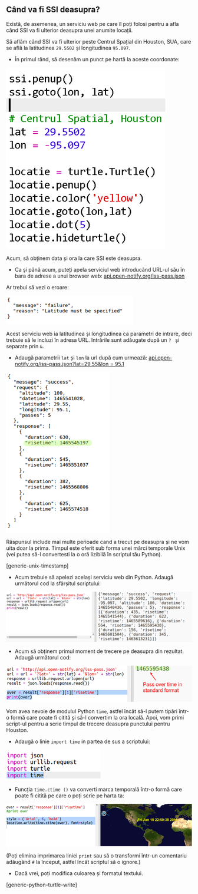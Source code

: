 ## Când va fi SSI deasupra?

Există, de asemenea, un serviciu web pe care îl poți folosi pentru a afla când SSI va fi ulterior deasupra unei anumite locații.

Să aflăm când SSI va fi ulterior peste Centrul Spațial din Houston, SUA, care se află la latitudinea ` 29.5502 ` și longitudinea ` 95.097 `.

+ În primul rând, să desenăm un punct pe hartă la aceste coordonate:

![captură de ecran](images/iss-houston.png)

Acum, să obținem data și ora la care SSI este deasupra.

+ Ca și până acum, puteți apela serviciul web introducând URL-ul său în bara de adrese a unui browser web: <a href="http://api.open-notify.org/iss-pass.json" target="_blank"> api.open-notify.org/iss-pass.json </a>

Ar trebui să vezi o eroare:

![captură de ecran](images/iss-pass-error.png)

Acest serviciu web ia latitudinea și longitudinea ca parametri de intrare, deci trebuie să le incluzi în adresa URL. Intrările sunt adăugate după un `? ` și separate prin `&`.

+ Adaugă parametrii ` lat ` și ` lon ` la url după cum urmează: <a href="http://api.open-notify.org/iss-pass.json?lat=29.55&lon=95.1" target="_blank"> api.open-notify.org/iss-pass.json?lat=29.55&lon = 95.1 </a>

![captură de ecran](images/iss-passtimes.png)

Răspunsul include mai multe perioade cand a trecut pe deasupra și ne vom uita doar la prima. Timpul este oferit sub forma unei mărci temporale Unix (vei putea să-l convertesti la o oră lizibilă în scriptul tău Python).

[generic-unix-timestamp]

+ Acum trebuie să apelezi același serviciu web din Python. Adaugă următorul cod la sfârșitul scriptului:

![captură de ecran](images/iss-passover.png)

+ Acum să obținem primul moment de trecere pe deasupra din rezultat. Adaugă următorul cod:

![captură de ecran](images/iss-print-pass.png)

Vom avea nevoie de modulul Python ` time `, astfel încât să-l putem tipări într-o formă care poate fi citită și să-l convertim la ora locală. Apoi, vom primi script-ul pentru a scrie timpul de trecere deasupra punctului pentru Houston.

+ Adaugă o linie `import time` in partea de sus a scriptului:

![captură de ecran](images/iss-time.png)

+ Funcția ` time.ctime () ` va converti marca temporală într-o formă care poate fi citită pe care o poți scrie pe harta ta:

![captură de ecran](images/iss-pass-write.png)

(Poți elimina imprimarea liniei `print` sau să o transformi într-un comentariu adăugând ` # ` la început, astfel încât scriptul să o ignore.)

+ Dacă vrei, poți modifica culoarea și formatul textului. 

[generic-python-turtle-write]
